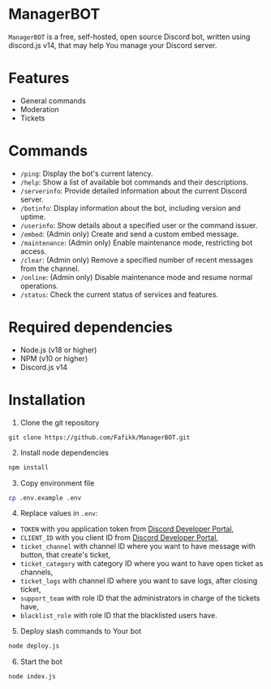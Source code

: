 # ManagerBOT

`ManagerBOT` is a free, self-hosted, open source Discord bot, written using discord.js v14, that may help You manage your Discord server.

# Features
- General commands
- Moderation
- Tickets

# Commands

- `/ping`: Display the bot's current latency.
- `/help`: Show a list of available bot commands and their descriptions.
- `/serverinfo`: Provide detailed information about the current Discord server.
- `/botinfo`: Display information about the bot, including version and uptime.
- `/userinfo`: Show details about a specified user or the command issuer.
- `/embed`: (Admin only) Create and send a custom embed message.
- `/maintenance`: (Admin only) Enable maintenance mode, restricting bot access.
- `/clear`: (Admin only) Remove a specified number of recent messages from the channel.
- `/online`: (Admin only) Disable maintenance mode and resume normal operations.
- `/status`: Check the current status of services and features.

# Required dependencies

-   Node.js (v18 or higher)
-   NPM (v10 or higher)
-   Discord.js v14

# Installation

1. Clone the git repository
```git
git clone https://github.com/Fafikk/ManagerBOT.git
```

2. Install node dependencies
```bash
npm install
```

3. Copy environment file
```bash
cp .env.example .env
```

4. Replace values in `.env`:
- `TOKEN` with you application token from [Discord Developer Portal](https://discord.com/developers/applications),
- `CLIENT_ID` with you client ID from [Discord Developer Portal](https://discord.com/developers/applications),
- `ticket_channel` with channel ID where you want to have message with button, that create's ticket,
- `ticket_category` with category ID where you want to have open ticket as channels,
- `ticket_logs` with channel ID where you want to save logs, after closing ticket,
- `support_team` with role ID that the administrators in charge of the tickets have,
- `blacklist_role` with role ID that the blacklisted users have.

5. Deploy slash commands to Your bot
```bash
node deploy.js
```

6. Start the bot
```bash
node index.js
```